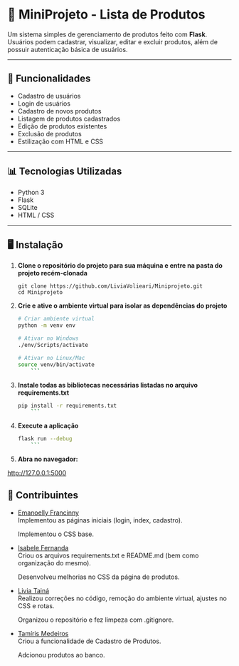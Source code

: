 # 🛒 MiniProjeto - Lista de Produtos

Um sistema simples de gerenciamento de produtos feito com **Flask**.  
Usuários podem cadastrar, visualizar, editar e excluir produtos, além de possuir autenticação básica de usuários.

---

## 🔎 Funcionalidades

- Cadastro de usuários  
- Login de usuários  
- Cadastro de novos produtos  
- Listagem de produtos cadastrados  
- Edição de produtos existentes  
- Exclusão de produtos  
- Estilização com HTML e CSS  

---

## 📊 Tecnologias Utilizadas

- Python 3  
- Flask  
- SQLite  
- HTML / CSS  

---

## 🖥️ Instalação

1. **Clone o repositório do projeto para sua máquina e entre na pasta do projeto recém-clonada**

   ```git
   git clone https://github.com/LiviaVolieari/Miniprojeto.git
   cd Miniprojeto
    ```


2. **Crie e ative o ambiente virtual para isolar as dependências do projeto**
    ```sh
    # Criar ambiente virtual
    python -m venv env

    # Ativar no Windows
    ./env/Scripts/activate

    # Ativar no Linux/Mac
    source venv/bin/activate
        ```

3. **Instale todas as bibliotecas necessárias listadas no arquivo requirements.txt**

    ```sh
    pip install -r requirements.txt
        ```


4. **Execute a aplicação**

    ```sh
    flask run --debug
        ```


5. **Abra no navegador:**

http://127.0.0.1:5000


## 👥 Contribuintes

- [Emanoelly Francinny](https://github.com/FranbryloB)  
    Implementou as páginas iniciais (login, index, cadastro).

    Implementou o CSS base.

- [Isabele Fernanda](https://github.com/Isa-Fee)  
    Criou os arquivos requirements.txt e README.md (bem como organização do mesmo).

    Desenvolveu melhorias no CSS da página de produtos.

- [Livia Tainá](https://github.com/LiviaVolieari)  
    Realizou correções no código, remoção do ambiente virtual, ajustes no CSS e rotas.

    Organizou o repositório e fez limpeza com .gitignore.

- [Tamíris Medeiros](https://github.com/medeirostamiris)  
    Criou a funcionalidade de Cadastro de Produtos.
    
    Adcionou produtos ao banco.
